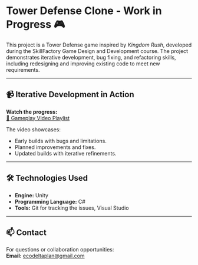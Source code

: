 # Tower Defense Clone - Work in Progress 🎮

This project is a Tower Defense game inspired by *Kingdom Rush*, developed during the SkillFactory Game Design and Development course. The project demonstrates iterative development, bug fixing, and refactoring skills, including redesigning and improving existing code to meet new requirements.

---

## 📹 Iterative Development in Action

**Watch the progress:**  
[🎥 Gameplay Video Playlist](https://drive.google.com/file/d/1MKmqbVC4WCl3MLQWiVP5HxC6hKiDuv3_/view?usp=sharing)  

The video showcases:
- Early builds with bugs and limitations.
- Planned improvements and fixes.
- Updated builds with iterative refinements.

---

## 🛠️ Technologies Used

- **Engine:** Unity
- **Programming Language:** C#
- **Tools:** Git for tracking the issues, Visual Studio

---

## 📫 Contact

For questions or collaboration opportunities:  
**Email:** [ecodeltaplan@gmail.com](mailto:ecodeltaplan@gmail.com)  
